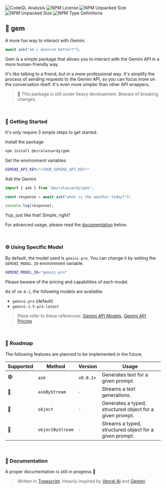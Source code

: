 <div>
  <img alt="CodeQL Analysis" src="https://github.com/ezralazuardy/gem/actions/workflows/github-code-scanning/codeql/badge.svg" />
  <img alt="NPM License" src="https://img.shields.io/npm/l/%40ezralazuardy%2Fgem" />
  <img alt="NPM Unpacked Size" src="https://img.shields.io/npm/v/%40ezralazuardy%2Fgem" />
  <img alt="NPM Unpacked Size" src="https://img.shields.io/npm/unpacked-size/%40ezralazuardy%2Fgem" />
  <img alt="NPM Type Definitions" src="https://img.shields.io/npm/types/%40ezralazuardy%2Fgem" />
</div>

## 💎 gem

A more fun way to interact with Gemini.

```typescript
await ask("am i deserve better?");
```

Gem is a simple package that allows you to interact with the Gemini API in a more human-friendly way.

It's like talking to a friend, but in a more professional way. It's simplify the process of sending requests to the Gemini API, so you can focus more on the conversation itself. It's even more simpler than other API wrappers.

> 🚧 This package is still under heavy development. Beware of breaking changes.

<br/>

### 🚀 Getting Started

It's only require 3 simple steps to get started.

Install the package

```bash
npm install @ezralazuardy/gem
```

Set the environment variables

```bash
GEMINI_API_KEY="<YOUR_GEMINI_API_KEY>"
```

Ask the Gemini.

```typescript
import { ask } from "@ezralazuardy/gem";

const response = await ask("what is the weather today?");

console.log(response);
```

Yup, just like that! Simple, right?

For advanced usage, please read the [documentation](#-documentation) below.

<br/>

### ⚙️ Using Specific Model

By default, the model used is `gemini-pro`. You can change it by setting the `GEMINI_MODEL_ID` environment variable.

```bash
GEMINI_MODEL_ID="gemini-pro"
```

Please beware of the pricing and capabilities of each model.

As of `v0.0.1`, the following models are available:

- `gemini-pro` (default)
- `gemini-1.5-pro-latest`

> Plase refer to these references:
> [Gemini API Models](https://ai.google.dev/gemini-api/docs/models/gemini), [Gemini API Pricing](https://ai.google.dev/gemini-api/pricing).

<br/>

### 🚥 Roadmap

The following features are planned to be implemented in the future.

| Supported | Method           | Version   | Usage                                                    |
| --------- | ---------------- | --------- | -------------------------------------------------------- |
| 🟢        | `ask`            | `v0.0.1+` | Generates text for a given prompt.                       |
| 🔴        | `askByStream`    | `-`       | Streams a text generations.                              |
| 🔴        | `object`         | `-`       | Generates a typed, structured object for a given prompt. |
| 🔴        | `objectByStream` | `-`       | Streams a typed, structured object for a given prompt.   |

<br/>

### 📖 Documentation

A proper documentation is still in progress 🥲

> Written in [Typescript](https://www.typescriptlang.org). Heavily inspired by [Vercel AI](https://sdk.vercel.ai) and [Gemini](https://gemini.google.com).
